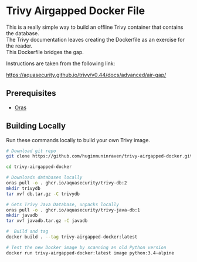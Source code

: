 # Trivy Airgapped Docker File

This is a really simple way to build an offline Trivy container that contains the database.   
The Trivy documentation leaves creating the Dockerfile as an exercise for the reader.   
This Dockerfile bridges the gap. 

Instructions are taken from the following link: 

https://aquasecurity.github.io/trivy/v0.44/docs/advanced/air-gap/

## Prerequisites

- [Oras](https://oras.land/docs/installation/)


## Building Locally  

Run these commands locally to build your own Trivy image.  


``` bash
# Download git repo
git clone https://github.com/huginmuninraven/trivy-airgapped-docker.git

cd trivy-airgapped-docker

# Downloads databases locally
oras pull -o . ghcr.io/aquasecurity/trivy-db:2
mkdir trivydb 
tar xvf db.tar.gz -C trivydb

# Gets Trivy Java Database, unpacks locally
oras pull -o . ghcr.io/aquasecurity/trivy-java-db:1
mkdir javadb
tar xvf javadb.tar.gz -C javadb

#  Build and tag
docker build . --tag trivy-airgapped-docker:latest

# Test the new Docker image by scanning an old Python version
docker run trivy-airgapped-docker:latest image python:3.4-alpine
```
